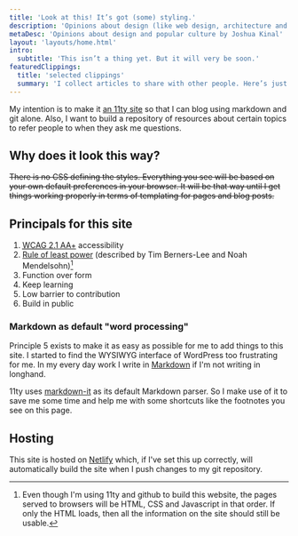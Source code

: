 ```yaml
---
title: 'Look at this! It’s got (some) styling.'
description: 'Opinions about design (like web design, architecture and brands) and popular culture (like movies, music and books), by Joshua Kinal'
metaDesc: 'Opinions about design and popular culture by Joshua Kinal'
layout: 'layouts/home.html'
intro:
  subtitle: 'This isn’t a thing yet. But it will very be soon.'
featuredClippings:
  title: 'selected clippings'
  summary: 'I collect articles to share with other people. Here’s just a few to give you a taste. (Actually, I’m just playing with 11ty’s “Collections” feature. This will probably be used for some featured blog posts or something.)'
---
```


My intention is to make it [an 11ty site](https://www.11ty.dev/) so that I can blog using markdown and git alone. Also, I want to build a repository of resources about certain topics to refer people to when they ask me questions.

## Why does it look this way?

~~There is no CSS defining the styles. Everything you see will be based on your own default preferences in your browser. It will be that way until I get things working properly in terms of templating for pages and blog posts.~~

## Principals for this site

1. [<abbr title="Web Content Accessibility Guidelines">WCAG</abbr> 2.1 AA+](https://www.w3.org/WAI/WCAG21/quickref/) accessibility
2. [Rule of least power](https://www.w3.org/2001/tag/doc/leastPower.html) (described by Tim Berners-Lee and Noah Mendelsohn)[^1]
3. Function over form
4. Keep learning
5. Low barrier to contribution
6. Build in public

### Markdown as default "word processing"

Principle 5 exists to make it as easy as possible for me to add things to this site. I started to find the WYSIWYG interface of WordPress too frustrating for me. In my every day work I write in [Markdown](https://daringfireball.net/projects/markdown/) if I'm not writing in longhand.

11ty uses [markdown-it](https://markdown-it.github.io/) as its default Markdown parser. So I make use of it to save me some time and help me with some shortcuts like the footnotes you see on this page.

## Hosting

This site is hosted on [Netlify](https://www.netlify.com/) which, if I've set this up correctly, will automatically build the site when I push changes to my git repository.

[^1]: Even though I'm using 11ty and github to build this website, the pages served to browsers will be HTML, CSS and Javascript in that order. If only the HTML loads, then all the information on the site should still be usable.

